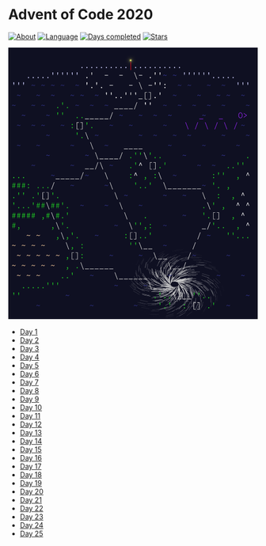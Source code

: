 # Advent of Code 2020

[![About](https://img.shields.io/badge/Advent%20of%20Code-2020-brightgreen)](https://adventofcode.com/2020/about)
[![Language](https://img.shields.io/badge/Language-Java-orange)](https://www.java.com/)
[![Days completed](https://img.shields.io/badge/Days%20completed-25-blue)]()
[![Stars](https://img.shields.io/badge/⭐️-50-yellow)]()

[![](img/Aoc2020.png)](https://adventofcode.com/2020)

* [Day 1](2020-jour1/README.md)
* [Day 2](2020-jour2/README.md)
* [Day 3](2020-jour3/README.md)
* [Day 4](2020-jour4/README.md)
* [Day 5](2020-jour5/README.md)
* [Day 6](2020-jour6/README.md)
* [Day 7](2020-jour7/README.md)
* [Day 8](2020-jour8/README.md)
* [Day 9](2020-jour9/README.md)
* [Day 10](2020-jour10/README.md)
* [Day 11](2020-jour11/README.md)
* [Day 12](2020-jour12/README.md)
* [Day 13](2020-jour13/README.md)
* [Day 14](2020-jour14/README.md)
* [Day 15](2020-jour15/README.md)
* [Day 16](2020-jour16/README.md)
* [Day 17](2020-jour17/README.md)
* [Day 18](2020-jour18/README.md)
* [Day 19](2020-jour19/README.md)
* [Day 20](2020-jour20/README.md)
* [Day 21](2020-jour21/README.md)
* [Day 22](2020-jour22/README.md)
* [Day 23](2020-jour23/README.md)
* [Day 24](2020-jour24/README.md)
* [Day 25](2020-jour25/README.md)

